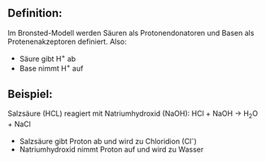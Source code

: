 
## Definition:
Im Bronsted-Modell werden Säuren als Protonendonatoren und Basen als Protenenakzeptoren definiert. 
Also:
- Säure gibt H<sup>+</sup> ab
- Base nimmt H<sup>+</sup> auf


## Beispiel:
Salzsäure (HCL) reagiert mit Natriumhydroxid (NaOH):
HCl + NaOH -> H<sub>2</sub>O + NaCl
- Salzsäure gibt Proton ab und wird zu Chloridion (Cl<sup>-</sup>)
- Natriumhydroxid nimmt Proton auf und wird zu Wasser
